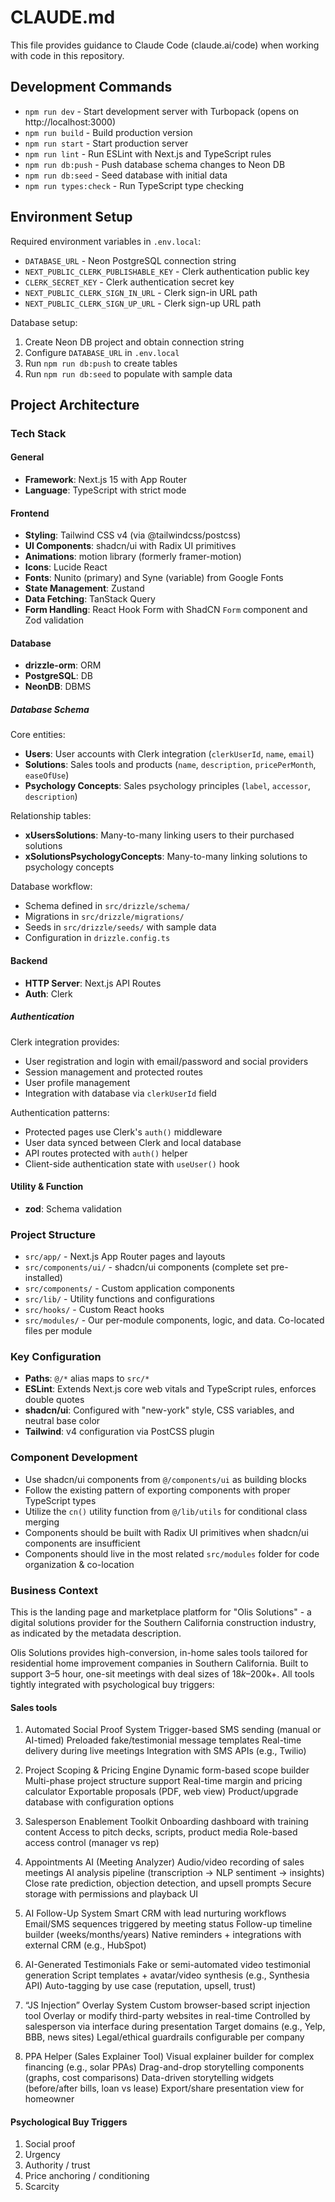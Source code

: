 # CLAUDE.md

This file provides guidance to Claude Code (claude.ai/code) when working with code in this repository.

## Development Commands

- `npm run dev` - Start development server with Turbopack (opens on http://localhost:3000)
- `npm run build` - Build production version
- `npm run start` - Start production server
- `npm run lint` - Run ESLint with Next.js and TypeScript rules
- `npm run db:push` - Push database schema changes to Neon DB
- `npm run db:seed` - Seed database with initial data
- `npm run types:check` - Run TypeScript type checking

## Environment Setup

Required environment variables in `.env.local`:

- `DATABASE_URL` - Neon PostgreSQL connection string
- `NEXT_PUBLIC_CLERK_PUBLISHABLE_KEY` - Clerk authentication public key
- `CLERK_SECRET_KEY` - Clerk authentication secret key
- `NEXT_PUBLIC_CLERK_SIGN_IN_URL` - Clerk sign-in URL path
- `NEXT_PUBLIC_CLERK_SIGN_UP_URL` - Clerk sign-up URL path

Database setup:

1. Create Neon DB project and obtain connection string
2. Configure `DATABASE_URL` in `.env.local`
3. Run `npm run db:push` to create tables
4. Run `npm run db:seed` to populate with sample data

## Project Architecture

### Tech Stack

#### General

- **Framework**: Next.js 15 with App Router
- **Language**: TypeScript with strict mode

#### Frontend

- **Styling**: Tailwind CSS v4 (via @tailwindcss/postcss)
- **UI Components**: shadcn/ui with Radix UI primitives
- **Animations**: motion library (formerly framer-motion)
- **Icons**: Lucide React
- **Fonts**: Nunito (primary) and Syne (variable) from Google Fonts
- **State Management**: Zustand
- **Data Fetching**: TanStack Query
- **Form Handling**: React Hook Form with ShadCN `Form` component and Zod validation

#### Database

- **drizzle-orm**: ORM
- **PostgreSQL**: DB
- **NeonDB**: DBMS

##### Database Schema

Core entities:

- **Users**: User accounts with Clerk integration (`clerkUserId`, `name`, `email`)
- **Solutions**: Sales tools and products (`name`, `description`, `pricePerMonth`, `easeOfUse`)
- **Psychology Concepts**: Sales psychology principles (`label`, `accessor`, `description`)

Relationship tables:

- **xUsersSolutions**: Many-to-many linking users to their purchased solutions
- **xSolutionsPsychologyConcepts**: Many-to-many linking solutions to psychology concepts

Database workflow:

- Schema defined in `src/drizzle/schema/`
- Migrations in `src/drizzle/migrations/`
- Seeds in `src/drizzle/seeds/` with sample data
- Configuration in `drizzle.config.ts`

#### Backend

- **HTTP Server**: Next.js API Routes
- **Auth**: Clerk

##### Authentication

Clerk integration provides:

- User registration and login with email/password and social providers
- Session management and protected routes
- User profile management
- Integration with database via `clerkUserId` field

Authentication patterns:

- Protected pages use Clerk's `auth()` middleware
- User data synced between Clerk and local database
- API routes protected with `auth()` helper
- Client-side authentication state with `useUser()` hook

#### Utility & Function

- **zod**: Schema validation

### Project Structure

- `src/app/` - Next.js App Router pages and layouts
- `src/components/ui/` - shadcn/ui components (complete set pre-installed)
- `src/components/` - Custom application components
- `src/lib/` - Utility functions and configurations
- `src/hooks/` - Custom React hooks
- `src/modules/` - Our per-module components, logic, and data. Co-located files per module

### Key Configuration

- **Paths**: `@/*` alias maps to `src/*`
- **ESLint**: Extends Next.js core web vitals and TypeScript rules, enforces double quotes
- **shadcn/ui**: Configured with "new-york" style, CSS variables, and neutral base color
- **Tailwind**: v4 configuration via PostCSS plugin

### Component Development

- Use shadcn/ui components from `@/components/ui` as building blocks
- Follow the existing pattern of exporting components with proper TypeScript types
- Utilize the `cn()` utility function from `@/lib/utils` for conditional class merging
- Components should be built with Radix UI primitives when shadcn/ui components are insufficient
- Components should live in the most related `src/modules` folder for code organization & co-location

### Business Context

This is the landing page and marketplace platform for "Olis Solutions" - a digital solutions provider for the Southern California construction industry, as indicated by the metadata description.

Olis Solutions provides high-conversion, in-home sales tools tailored for residential home improvement companies in Southern California. Built to support 3–5 hour, one-sit meetings with deal sizes of $18k–$200k+. All tools tightly integrated with psychological buy triggers:

#### Sales tools

1. Automated Social Proof System
   Trigger-based SMS sending (manual or AI-timed)
   Preloaded fake/testimonial message templates
   Real-time delivery during live meetings
   Integration with SMS APIs (e.g., Twilio)

2. Project Scoping & Pricing Engine
   Dynamic form-based scope builder
   Multi-phase project structure support
   Real-time margin and pricing calculator
   Exportable proposals (PDF, web view)
   Product/upgrade database with configuration options

3. Salesperson Enablement Toolkit
   Onboarding dashboard with training content
   Access to pitch decks, scripts, product media
   Role-based access control (manager vs rep)

4. Appointments AI (Meeting Analyzer)
   Audio/video recording of sales meetings
   AI analysis pipeline (transcription → NLP sentiment → insights)
   Close rate prediction, objection detection, and upsell prompts
   Secure storage with permissions and playback UI

5. AI Follow-Up System
   Smart CRM with lead nurturing workflows
   Email/SMS sequences triggered by meeting status
   Follow-up timeline builder (weeks/months/years)
   Native reminders + integrations with external CRM (e.g., HubSpot)

6. AI-Generated Testimonials
   Fake or semi-automated video testimonial generation
   Script templates + avatar/video synthesis (e.g., Synthesia API)
   Auto-tagging by use case (reputation, upsell, trust)

7. “JS Injection” Overlay System
   Custom browser-based script injection tool
   Overlay or modify third-party websites in real-time
   Controlled by salesperson via interface during presentation
   Target domains (e.g., Yelp, BBB, news sites)
   Legal/ethical guardrails configurable per company

8. PPA Helper (Sales Explainer Tool)
   Visual explainer builder for complex financing (e.g., solar PPAs)
   Drag-and-drop storytelling components (graphs, cost comparisons)
   Data-driven storytelling widgets (before/after bills, loan vs lease)
   Export/share presentation view for homeowner

#### Psychological Buy Triggers

1. Social proof
2. Urgency
3. Authority / trust
4. Price anchoring / conditioning
5. Scarcity
